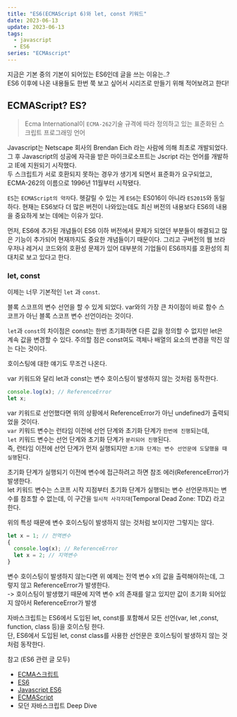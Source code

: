 ```yaml
---
title: "ES6(ECMAScript 6)와 let, const 키워드"
date: 2023-06-13
update: 2023-06-13
tags:
  - javascript
  - ES6
series: "ECMAscript"
---
```


지금은 기본 중의 기본이 되어있는 ES6인데 글을 쓰는 이유는..?  
ES6 이후에 나온 내용들도 한번 쭉 보고 싶어서 시리즈로 만들기 위해 적어보려고 한다!

## ECMAScript? ES?

> Ecma International이 `ECMA-262`기술 규격에 따라 정의하고 있는 표준화된 스크립트 프로그래밍 언어

Javascript는 Netscape 회사의 Brendan Eich 라는 사람에 의해 최초로 개발되었다. 그 후 Javascript의 성공에 자극을 받은 마이크로소프트는 Jscript 라는 언어를 개발하고 IE에 지원되기 시작했다.  
두 스크립트가 서로 호환되지 못하는 경우가 생기게 되면서 표준화가 요구되었고, ECMA-262의 이름으로 1996년 11월부터 시작됐다.

`ES`는 `ECMAScript의 약자`다. 헷갈릴 수 있는 게 `ES6`는 ES016이 아니라 `ES2015`와 동일하다.
현재는 ES6보다 더 많은 버전이 나와있는데도 최신 버전의 내용보다 ES6의 내용을 중요하게 보는 데에는 이유가 있다.

먼저, ES6에 추가된 개념들이 ES6 이하 버전에서 문제가 되었던 부분들이 해결되고 많은 기능이 추가되어 현재까지도 중요한 개념들이기 때문이다. 그리고 구버전의 웹 브라우저나 레거시 코드와의 호환성 문제가 있어 대부분의 기업들이 ES6까지를 호환성의 최대치로 보고 있다고 한다.

### let, const

이제는 너무 기본적인 `let` 과 `const`.

블록 스코프의 변수 선언을 할 수 있게 되었다. var와의 가장 큰 차이점이 바로 함수 스코프가 아닌 블록 스코프 변수 선언이라는 것이다.

`let`과 `const`의 차이점은 const는 한번 초기화하면 다른 값을 정의할 수 없지만 let은 계속 값을 변경할 수 있다. 주의할 점은 const여도 객체나 배열의 요소의 변경을 막진 않는 다는 것이다.

호이스팅에 대한 얘기도 무조건 나온다.

var 키워드와 달리 let과 const는 변수 호이스팅이 발생하지 않는 것처럼 동작한다.

```javascript
console.log(x); // ReferenceError
let x;
```

var 키워드로 선언했다면 위의 상황에서 ReferenceError가 아닌 undefined가 출력되었을 것이다.  
`var` 키워드 변수는 런타임 이전에 선언 단계와 초기화 단계가 `한번에 진행`되는데,  
`let` 키워드 변수는 선언 단계와 초기화 단계가 `분리되어 진행`된다.  
즉, 런타임 이전에 선언 단계가 먼저 실행되지만 `초기화 단계는 변수 선언문에 도달했을 때 실행`된다.

초기화 단계가 실행되기 이전에 변수에 접근하려고 하면 참조 에러(ReferenceError)가 발생한다.  
let 키워드 변수는 스코프 시작 지점부터 초기화 단계가 실행되는 변수 선언문까지는 변수를 참조할 수 없는데,
이 구간을 `일시적 사각지대`(Temporal Dead Zone: TDZ) 라고 한다.

위의 특성 때문에 변수 호이스팅이 발생하지 않는 것처럼 보이지만 그렇지는 않다.

```javascript
let x = 1; // 전역변수
{
  console.log(x); // ReferenceError
  let x = 2; // 지역변수
}
```

변수 호이스팅이 발생하지 않는다면 위 예제는 전역 변수 x의 값을 출력해야하는데,
그렇지 않고 ReferenceError가 발생한다.  
-> 호이스팅이 발생했기 때문에 지역 변수 x의 존재를 알고 있지만 값이 초기화 되어있지 않아서 ReferenceError가 발생

자바스크립트는 ES6에서 도입된 let, const를 포함해서 모든 선언(var, let ,const, function, class 등)을 호이스팅 한다.  
단, ES6에서 도입된 let, const class를 사용한 선언문은 호이스팅이 발생하지 않는 것처럼 동작한다.

참고 (ES6 관련 글 모두)

- [ECMA스크립트](https://ko.wikipedia.org/wiki/ECMA%EC%8A%A4%ED%81%AC%EB%A6%BD%ED%8A%B8)
- [ES6](https://velog.io/@krungy/ES6)
- [Javascript ES6](https://www.w3schools.com/js/js_es6.asp)
- [ECMAScript](https://www.zerocho.com/category/ECMAScript)
- 모던 자바스크립트 Deep Dive
